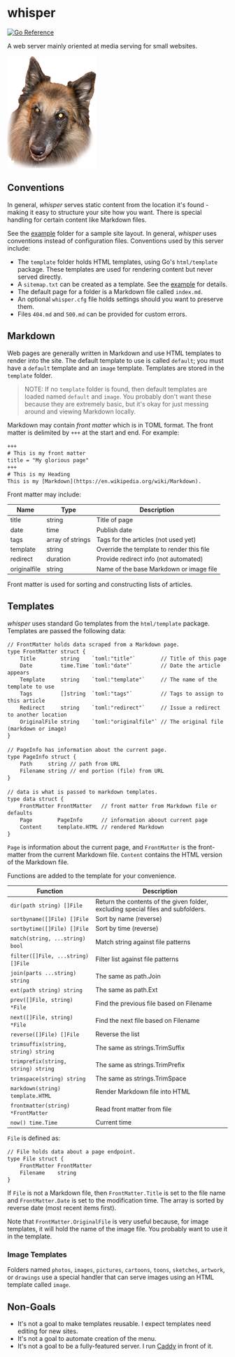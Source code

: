 # whisper

[![Go Reference](https://pkg.go.dev/badge/github.com/ancientlore/whisper.svg)](https://pkg.go.dev/github.com/ancientlore/whisper)

A web server mainly oriented at media serving for small websites.

![whisper](example/static/dog.png)

## Conventions

In general, _whisper_ serves static content from the location it's found - making it easy to structure your site how you want. There is special handling for certain content like Markdown files.

See the [example](example) folder for a sample site layout. In general, _whisper_ uses conventions instead of configuration files. Conventions used by this server include:

* The `template` folder holds HTML templates, using Go's `html/template` package. These templates are used for rendering content but never served directly.
* A `sitemap.txt` can be created as a template. See the [example](example) for details.
* The default page for a folder is a Markdown file called `index.md`.
* An optional `whisper.cfg` file holds settings should you want to preserve them.
* Files `404.md` and `500.md` can be provided for custom errors.

## Markdown

Web pages are generally written in Markdown and use HTML templates to render into the site. The default template to use is called `default`; you must have a `default` template and an `image` template.  Templates are stored in the `template` folder.

> NOTE: If no `template` folder is found, then default templates are loaded named `default` and `image`. You probably don't want these because they are extremely basic, but it's okay for just messing around and viewing Markdown locally.

Markdown may contain *front matter* which is in TOML format. The front matter is delimited by `+++` at the start and end. For example:

    +++
    # This is my front matter
    title = "My glorious page"
    +++
    # This is my Heading
    This is my [Markdown](https://en.wikipedia.org/wiki/Markdown).

Front matter may include:

Name         | Type             | Description
-------------|------------------|------------------------------------------
title        | string           | Title of page
date         | time             | Publish date
tags         | array of strings | Tags for the articles (not used yet)
template     | string           | Override the template to render this file
redirect     | duration         | Provide redirect info (not automated)
originalfile | string           | Name of the base Markdown or image file

Front matter is used for sorting and constructing lists of articles.

## Templates

_whisper_ uses standard Go templates from the `html/template` package. Templates are passed the following data:

    // FrontMatter holds data scraped from a Markdown page.
    type FrontMatter struct {
        Title        string    `toml:"title"`        // Title of this page
        Date         time.Time `toml:"date"`         // Date the article appears
        Template     string    `toml:"template"`     // The name of the template to use
        Tags         []string  `toml:"tags"`         // Tags to assign to this article
        Redirect     string    `toml:"redirect"`     // Issue a redirect to another location
        OriginalFile string    `toml:"originalfile"` // The original file (markdown or image)
    }

    // PageInfo has information about the current page.
    type PageInfo struct {
        Path     string // path from URL
        Filename string // end portion (file) from URL
    }

    // data is what is passed to markdown templates.
    type data struct {
        FrontMatter FrontMatter   // front matter from Markdown file or defaults
        Page        PageInfo      // information aboout current page
        Content     template.HTML // rendered Markdown
    }

`Page` is information about the current page, and `FrontMatter` is the front-matter from the current Markdown file. `Content` contains the HTML version of the Markdown file.

Functions are added to the template for your convenience.

Function                            | Description
------------------------------------|------------
`dir(path string) []File`           | Return the contents of the given folder, excluding special files and subfolders.
`sortbyname([]File) []File`         | Sort by name (reverse)
`sortbytime([]File) []File`         | Sort by time (reverse)
`match(string, ...string) bool`     | Match string against file patterns
`filter([]File, ...string) []File`  | Filter list against file patterns
`join(parts ...string) string`      | The same as path.Join
`ext(path string) string`           | The same as path.Ext
`prev([]File, string) *File`        | Find the previous file based on Filename
`next([]File, string) *File`        | Find the next file based on Filename
`reverse([]File) []File`            | Reverse the list
`trimsuffix(string, string) string` | The same as strings.TrimSuffix
`trimprefix(string, string) string` | The same as strings.TrimPrefix
`trimspace(string) string `         | The same as strings.TrimSpace
`markdown(string) template.HTML`    | Render Markdown file into HTML
`frontmatter(string) *FrontMatter`  | Read front matter from file
`now() time.Time`                   | Current time

`File` is defined as:

    // File holds data about a page endpoint.
    type File struct {
        FrontMatter FrontMatter
        Filename    string
    }

If `File` is not a Markdown file, then `FrontMatter.Title` is set to the file name and `FrontMatter.Date` is set to the modification time. The array is sorted by reverse date (most recent items first).

Note that `FrontMatter.OriginalFile` is very useful because, for image templates, it will hold the name of the image file. You probably want to use it in the template.

### Image Templates

Folders named `photos`, `images`, `pictures`, `cartoons`, `toons`, `sketches`, `artwork`, or `drawings` use a special handler that can serve images using an HTML template called `image`.

## Non-Goals

* It's not a goal to make templates reusable. I expect templates need editing for new sites.
* It's not a goal to automate creation of the menu.
* It's not a goal to be a fully-featured server. I run [Caddy](https://caddyserver.com/) in front of it.
